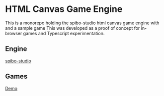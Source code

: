 # HTML Canvas Game Engine

This is a monorepo holding the spibo-studio html canvas game engine with and a sample game
This was developed as a proof of concept for in-browser games and Typescript experimentation.

## Engine

[spibo-studio](packages/spibo-studio)

## Games

[Demo](games/demo)

